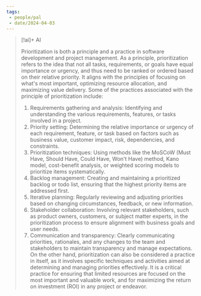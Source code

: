 ```yaml
---
tags:
 - people/pal
 - date/2024-04-03
---
```



> [!ai]+ AI
>
> Prioritization is both a principle and a practice in software development and project management.
> As a principle, prioritization refers to the idea that not all tasks, requirements, or goals have equal importance or urgency, and thus need to be ranked or ordered based on their relative priority. It aligns with the principles of focusing on what's most important, optimizing resource allocation, and maximizing value delivery.
> Some of the practices associated with the principle of prioritization include:
> 1. Requirements gathering and analysis: Identifying and understanding the various requirements, features, or tasks involved in a project.
> 2. Priority setting: Determining the relative importance or urgency of each requirement, feature, or task based on factors such as business value, customer impact, risk, dependencies, and constraints.
> 3. Prioritization techniques: Using methods like the MoSCoW (Must Have, Should Have, Could Have, Won't Have) method, Kano model, cost-benefit analysis, or weighted scoring models to prioritize items systematically.
> 4. Backlog management: Creating and maintaining a prioritized backlog or todo list, ensuring that the highest priority items are addressed first.
> 5. Iterative planning: Regularly reviewing and adjusting priorities based on changing circumstances, feedback, or new information.
> 6. Stakeholder collaboration: Involving relevant stakeholders, such as product owners, customers, or subject matter experts, in the prioritization process to ensure alignment with business goals and user needs.
> 7. Communication and transparency: Clearly communicating priorities, rationales, and any changes to the team and stakeholders to maintain transparency and manage expectations.
> On the other hand, prioritization can also be considered a practice in itself, as it involves specific techniques and activities aimed at determining and managing priorities effectively. It is a critical practice for ensuring that limited resources are focused on the most important and valuable work, and for maximizing the return on investment (ROI) in any project or endeavor.
